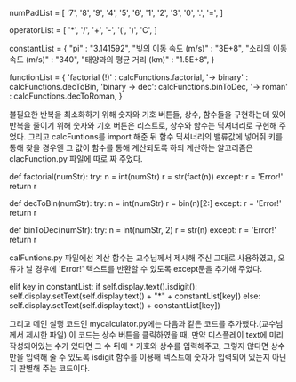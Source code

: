   numPadList = [
    '7', '8', '9',
    '4', '5', '6',
    '1', '2', '3',
    '0', '.', '=',
  ]

  operatorList = [
    '*', '/',
    '+', '-',
    '(', ')',
    'C',
  ]

  constantList = {
    "pi" : "3.141592",
    "빛의 이동 속도 (m/s)" : "3E+8",
    "소리의 이동 속도 (m/s)" : "340",
    "태양과의 평균 거리 (km)" : "1.5E+8",
  }

  functionList = {
    'factorial (!)' : calcFunctions.factorial,
    '-> binary' : calcFunctions.decToBin,
    'binary -> dec': calcFunctions.binToDec,
    '-> roman' : calcFunctions.decToRoman,
  }
  
  불필요한 반복을 최소화하기 위해 숫자와 기호 버튼들, 상수, 함수들을 구현하는데 있어 반복을 줄이기 위해 숫자와 기호 버튼은 리스트로, 상수와 함수는 딕셔너리로 구현해 주었다.
  그리고 calcFuntions를 import 해준 뒤 함수 딕셔너리의 밸류값에 넣어줘 키를 통해 찾을 경우엔 그 값이 함수를 통해 계산되도록 하되 계산하는 알고리즘은
  clacFunction.py 파일에 따로 짜 주었다.
  
  def factorial(numStr):
    try:
        n = int(numStr)
        r = str(fact(n))
    except:
        r = 'Error!'
    return r

def decToBin(numStr):
    try:
        n = int(numStr)
        r = bin(n)[2:]
    except:
        r = 'Error!'
    return r

def binToDec(numStr):
    try:
        n = int(numStr, 2)
        r = str(n)
    except:
        r = 'Error!'
    return r
    
  calFuntions.py 파일에선 계산 함수는 교수님께서 제시해 주신 그대로 사용하였고, 오류가 날 경우에 'Error!' 텍스트를 반환할 수 있도록
  except문을 추가해 주었다.
  
  elif key in constantList:
            if self.display.text().isdigit():
                self.display.setText(self.display.text() + "*" + constantList[key])
            else:
                self.display.setText(self.display.text() + constantList[key])
          
  그리고 메인 실행 코드인 mycalculator.py에는 다음과 같은 코드를 추가했다.(교수님께서 제시한 파일) 이 코드는 상수 버튼을 클릭하였을 때, 만약 디스플레이 text에
  미리 작성되어있는 수가 있다면 그 수 뒤에 * 기호와 상수를 입력해주고, 그렇지 않다면 상수만을 입력해 줄 수 있도록 isdigit 함수를 이용해
  텍스트에 숫자가 입력되어 있는지 아닌지 판별해 주는 코드이다.
